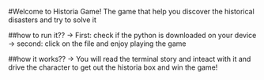 #Welcome to Historia Game!
The game that help you  discover the historical disasters and try to solve it


##how to run it??
-> First: check if the python is downloaded on your device
-> second: click on the file and enjoy playing the game

##how it works??
-> You will read the terminal story and inteact with it and drive the character to get out the historia box and win the game!
